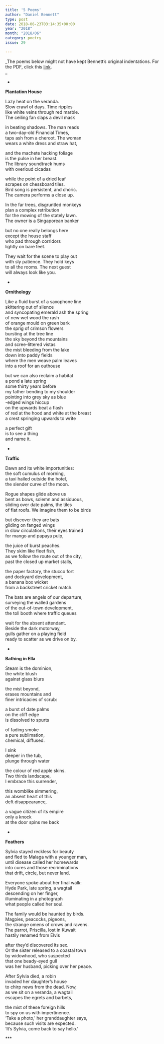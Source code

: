 ```yaml
---
title: '5 Poems'
author: "Daniel Bennett"
type: post
date: 2018-06-23T03:14:35+00:00
year: "2018"
month: "2018/06"
category: poetry
issue: 29

---
```

_The poems below might not have kept Bennett&#8217;s original indentations. For the PDF, click this [link][1].  
_ 

*

**Plantation House**

Lazy heat on the veranda.  
Slow crawl of days. Time ripples  
like white veins through red marble.  
The ceiling fan slaps a devil mask

in beating shadows. The man reads  
a two-day-old Financial Times,  
taps ash from a cheroot. The woman  
wears a white dress and straw hat, 

and the machete hacking foliage  
is the pulse in her breast.  
The library soundtrack hums  
with overloud cicadas

while the point of a dried leaf  
scrapes on chessboard tiles.  
Bird song is persistent, and choric.  
The camera performs a close up.

In the far trees, disgruntled monkeys  
plan a complex retribution  
for the mowing of the stately lawn.  
The owner is a Singaporean banker

but no one really belongs here  
except the house staff  
who pad through corridors  
lightly on bare feet.

They wait for the scene to play out  
with sly patience. They hold keys  
to all the rooms. The next guest  
will always look like you. 

*

**Ornithology**

Like a fluid burst of a saxophone line  
skittering out of silence  
and syncopating emerald ash the spring  
of new wet wood the rash  
of orange mould on green bark  
the sprig of crimson flowers  
bursting at the tree line  
the sky beyond the mountains  
and scree-littered vistas  
the mist bleeding from the lake  
down into paddy fields  
where the men weave palm leaves  
into a roof for an outhouse 

but we can also reclaim a habitat  
a pond a late spring  
some thirty years before  
my father bending to my shoulder  
pointing into grey sky as blue  
-edged wings hiccup  
on the upwards beat a flash  
of red at the hood and white at the breast  
a crest springing upwards to write

a perfect gift  
is to see a thing  
and name it. 

*

**Traffic**

Dawn and its white importunities:  
the soft cumulus of morning,  
a taxi hailed outside the hotel,  
the slender curve of the moon. 

Rogue shapes glide above us  
bent as bows, solemn and assiduous,  
sliding over date palms, the tiles  
of flat roofs. We imagine them to be birds

but discover they are bats  
gliding on fanged wings  
in slow circulations, their eyes trained  
for mango and papaya pulp, 

the juice of burst peaches.  
They skim like fleet fish,  
as we follow the route out of the city,  
past the closed up market stalls,

the paper factory, the stucco fort  
and dockyard development,  
a banana box wicket  
from a backstreet cricket match.

The bats are angels of our departure,  
surveying the walled gardens  
of the out-of-town development,  
the toll booth where traffic queues

wait for the absent attendant.  
Beside the dark motorway,  
gulls gather on a playing field  
ready to scatter as we drive on by.

* 

**Bathing in Ella**

Steam is the dominion,  
the white blush  
against glass blurs 

the mist beyond,  
erases mountains and  
finer intricacies of scrub:

a burst of date palms  
on the cliff edge  
is dissolved to spurts 

of fading smoke  
a pure sublimation,  
chemical, diffused. 

I sink  
deeper in the tub,  
plunge through water

the colour of red apple skins.  
Two thirds landscape,  
I embrace this surrender, 

this womblike simmering,  
an absent heart of this  
deft disappearance, 

a vague citizen of its empire  
only a knock  
at the door spins me back 

*

**Feathers**

Sylvia stayed reckless for beauty  
and fled to Malaga with a younger man,  
until disease called her homewards  
into cures and those recriminations  
that drift, circle, but never land. 

Everyone spoke about her final walk:  
Hyde Park, late spring, a wagtail  
descending on her finger,  
illuminating in a photograph  
what people called her soul.

The family would be haunted by birds.  
Magpies, peacocks, pigeons,  
the strange omens of crows and ravens.  
The parrot, Priscilla, lost in Kuwait  
hastily renamed from Elvis

after they’d discovered its sex.  
Or the sister released to a coastal town  
by widowhood, who suspected  
that one beady-eyed gull  
was her husband, picking over her peace.

After Sylvia died, a robin  
invaded her daughter&#8217;s house  
to chirp news from the dead. Now,  
as we sit on a veranda, a wagtail  
escapes the egrets and barbets,

the mist of these foreign hills  
to spy on us with impertinence.  
&#8216;Take a photo,&#8217; her granddaughter says,  
because such visits are expected.  
&#8216;It&#8217;s Sylvia, come back to say hello.&#8217;

\***

 [1]: http://bombayliterarymagazine.com/wp-content/uploads/2018/06/TBLM_Bennett_5Poems.pdf
